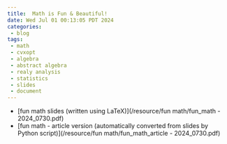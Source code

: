 ```yaml
---
title:  Math is Fun & Beautiful!
date: Wed Jul 01 00:13:05 PDT 2024
categories:
 - blog
tags:
 - math
 - cvxopt
 - algebra
 - abstract algebra
 - realy analysis
 - statistics
 - slides
 - document
---
```


- [fun math slides (written using LaTeX)](/resource/fun math/fun_math - 2024_0730.pdf)
- [fun math - article version (automatically converted from slides by Python script)](/resource/fun math/fun_math_article - 2024_0730.pdf)
